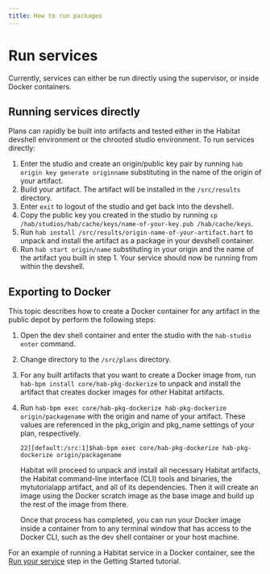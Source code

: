 ```yaml
---
title: How to run packages
---
```


# Run services

Currently, services can either be run directly using the supervisor, or inside Docker containers.

## Running services directly
Plans can rapidly be built into artifacts and tested either in the Habitat devshell environment or the chrooted studio environment. To run services directly:

1. Enter the studio and create an origin/public key pair by running `hab origin key generate originname` substituting in the name of the origin of your artifact. 
2. Build your artifact. The artifact will be installed in the `/src/results` directory.
3. Enter `exit` to logout of the studio and get back into the devshell.
4. Copy the public key you created in the studio by running `cp /hab/studios/hab/cache/keys/name-of-your-key.pub /hab/cache/keys`.
5. Run `hab install /src/results/origin-name-of-your-artifact.hart` to unpack and install the artifact as a package in your devshell container.
6. Run `hab start origin/name` substituting in your origin and the name of the artifact you built in step 1. Your service should now be running from within the devshell.


## Exporting to Docker
This topic describes how to create a Docker container for any artifact in the public depot by perform the following steps:

1. Open the dev shell container and enter the studio with the `hab-studio enter` command.
2. Change directory to the `/src/plans` directory.
3. For any built artifacts that you want to create a Docker image from, run `hab-bpm install core/hab-pkg-dockerize` to unpack and install the artifact that creates docker images for other Habitat artifacts.
4. Run `hab-bpm exec core/hab-pkg-dockerize hab-pkg-dockerize origin/packagename` with the origin and name of your artifact. These values are referenced in the pkg_origin and pkg_name settings of your plan, respectively.

       22][default:/src:1]$hab-bpm exec core/hab-pkg-dockerize hab-pkg-dockerize origin/packagename

    Habitat will proceed to unpack and install all necessary Habitat artifacts, the Habitat command-line interface (CLI) tools and binaries, the mytutorialapp artifact, and all of its dependencies. Then it will create an image using the Docker scratch image as the base image and build up the rest of the image from there.

    Once that process has completed, you can run your Docker image inside a container from to any terminal window that has access to the Docker CLI, such as the dev shell container or your host machine.

For an example of running a Habitat service in a Docker container, see the [Run your service](/tutorials/getting-started-process-build) step in the Getting Started tutorial.

